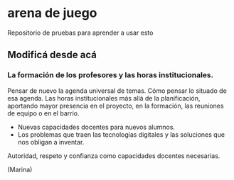 # arena de juego
Repositorio de pruebas para aprender a usar esto
## Modificá desde acá
### La formación de los profesores y las horas institucionales. 

Pensar de nuevo la agenda universal de temas. Cómo pensar lo situado de esa agenda. Las horas institucionales más allá de la planificación, aportando mayor presencia en el proyecto, en la  formación, las reuniones de equipo o en el barrio. 
- Nuevas capacidades docentes para nuevos alumnos. 
- Los problemas que traen las tecnologías digitales y las soluciones que nos obligan a inventar.  

Autoridad, respeto y confianza como capacidades docentes necesarias.

(Marina)

